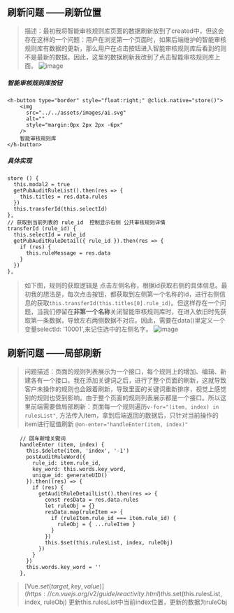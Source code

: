 ## 刷新问题 ——刷新位置
>描述：最初我将智能审核规则库页面的数据刷新放到了created中，但这会存在这样的一个问题：用户在浏览第一个页面时，如果后端维护的智能审核规则库有数据的更新，那么用户在点击按钮进入智能审核规则库后看到的则不是最新的数据。因此，这里的数据刷新我改到了点击智能审核规则库上面。
![image](https://user-images.githubusercontent.com/71962217/165879503-85a0e4c6-a63d-4ced-a6d5-f7fe015a7ec2.png)

##### 智能审核规则库按钮
```
<h-button type="border" style="float:right;" @click.native="store()">
    <img
      src="../../assets/images/ai.svg"
      alt=""
      style="margin:0px 2px 2px -6px"
    />
    智能审核规则库
</h-button>
```
##### 具体实现
```
store () {
  this.modal2 = true
  getPubAuditRuleList().then(res => {
    this.titles = res.data.rules
  })
  this.transferId(this.selectId)
},
// 获取到当前列表的 rule_id  控制显示右侧 公共审核规则详情
transferId (rule_id) {
  this.selectId = rule_id
  getPubAuditRuleDetail({ rule_id }).then(res => {
    if (res) {
      this.ruleMessage = res.data
    }
  })
},
```
>如下图，规则的获取逻辑是 点击左侧名称，根据id获取右侧的具体信息。最初我的想法是，每次点击按钮，都获取到左侧第一个名称的id，进行右侧信息的获取`this.transferId(this.titles[0].rule_id)`。但这样存在一个问题，当我们停留在<b>非第一个名称</b>关闭智能审核规则库时，在进入依旧时先获取第一条数据，导致左右两侧数据不对应。因此，需要在data()里定义一个变量selectId: '10001',来记住选中的左侧名字。
![image](https://user-images.githubusercontent.com/71962217/165879354-d47ecb72-8659-41e7-a1b8-10f5e2de9da1.png)

## 刷新问题 ——局部刷新
>问题描述：页面的规则列表展示为一个接口，每个规则上的增加、编辑、新建各有一个接口。我在添加关键词之后，进行了整个页面的刷新，这就导致客户未操作的规则也会跟着刷新，导致里面的关键词重新排序，视觉上感觉别的规则也受到影响。由于整个页面的规则列表展示都是一个接口。所以这里前端需要做局部刷新：页面每一个规则遍历```v-for="(item, index) in rulesList"```, 方法传入item，拿到后端返回的数据后，只针对当前操作的item进行赋值刷新 ```@on-enter="handleEnter(item, index)"```


```
    // 回车新增关键词
    handleEnter (item, index) {
      this.$delete(item, 'index', '-1')
      postAuditRuleWord({
        rule_id: item.rule_id,
        key_word: this.words.key_word,
        unique_id: generateUID()
      }).then((res) => {
        if (res) {
          getAuditRuleDetailList().then(res => {
            const resData = res.data.rules
            let ruleObj = {}
            resData.map(ruleItem => {
              if (ruleItem.rule_id === item.rule_id) {
                ruleObj = { ...ruleItem }
              }
            })
            this.$set(this.rulesList, index, ruleObj)
          })
        }
      })
      this.words.key_word = ''
    },
```
>[Vue.$set(target, key, value)](https://cn.vuejs.org/v2/guide/reactivity.html)   
this.$set(this.rulesList, index, ruleObj)  更新this.rulesList中当前index位置，更新的数据为ruleObj


